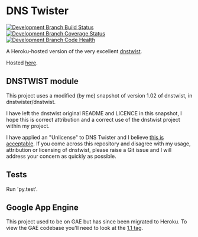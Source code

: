 # DNS Twister

[![Development Branch Build Status](https://travis-ci.org/thisismyrobot/dnstwister.svg?branch=master)](https://travis-ci.org/thisismyrobot/dnstwister)
[![Development Branch Coverage Status](https://coveralls.io/repos/github/thisismyrobot/dnstwister/badge.svg?branch=master)](https://coveralls.io/github/thisismyrobot/dnstwister?branch=master)
[![Development Branch Code Health](https://landscape.io/github/thisismyrobot/dnstwister/master/landscape.svg?style=flat)](https://landscape.io/github/thisismyrobot/dnstwister/master)

A Heroku-hosted version of the very excellent
[dnstwist](https://github.com/elceef/dnstwist).

Hosted [here](https://dnstwister.report).

## DNSTWIST module

This project uses a modified (by me) snapshot of version 1.02 of dnstwist, in
dnstwister/dnstwist.

I have left the dnstwist original README and LICENCE in this snapshot, I hope
this is correct attribution and a correct use of the dnstwist project within
my project.

I have applied an "Unlicense" to DNS Twister and I believe
[this is acceptable](http://opensource.stackexchange.com/a/963/3236). If you
come across this repository and disagree with my usage, attribution or
licensing of dnstwist, please raise a Git issue and I will address your
concern as quickly as possible.

## Tests

Run 'py.test'.

## Google App Engine

This project used to be on GAE but has since been migrated to Heroku. To view
the GAE codebase you'll need to look at the [1.1
tag](https://github.com/thisismyrobot/dnstwister/releases/tag/1.1).
